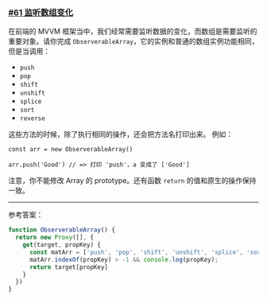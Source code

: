 ### [#61 监听数组变化](http://scriptoj.mangojuice.top/problems/61)

在前端的 MVVM 框架当中，我们经常需要监听数据的变化，而数组是需要监听的重要对象。请你完成 `ObserverableArray`，它的实例和普通的数组实例功能相同，但是当调用：

- `push`
- `pop`
- `shift`
- `unshift`
- `splice`
- `sort`
- `reverse`

这些方法的时候，除了执行相同的操作，还会把方法名打印出来。 例如：

```
const arr = new ObserverableArray()

arr.push('Good') // => 打印 'push'，a 变成了 ['Good']
```

注意，你不能修改 Array 的 prototype。还有函数 `return` 的值和原生的操作保持一致。

----
参考答案：

```js
function ObserverableArray() {
  return new Proxy([], {
    get(target, propKey) {
      const matArr = ['push', 'pop', 'shift', 'unshift', 'splice', 'sort', 'reverse'];
      matArr.indexOf(propKey) > -1 && console.log(propKey);
      return target[propKey]
    }
  })
}
```
